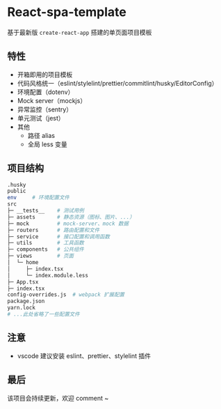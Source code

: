 # React-spa-template

基于最新版 `create-react-app` 搭建的单页面项目模板

## 特性

- 开箱即用的项目模板
- 代码风格统一（eslint/stylelint/prettier/commitlint/husky/EditorConfig）
- 环境配置（dotenv）
- Mock server（mockjs）
- 异常监控（sentry）
- 单元测试（jest）
- 其他
  - 路径 alias
  - 全局 less 变量

## 项目结构

```bash
.husky
public
env     # 环境配置文件
src
├─ __tests__    # 测试用例
├─ assets       # 静态资源（图标、图片、...）
├─ mock         # mock-server、mock 数据
├─ routers      # 路由配置和文件
├─ service      # 接口配置和调用函数
├─ utils        # 工具函数
├─ components   # 公共组件
├─ views        # 页面
│  └─ home
│     ├─ index.tsx
│     └─ index.module.less
├─ App.tsx
├─ index.tsx
config-overrides.js  # webpack 扩展配置
package.json
yarn.lock
# ...此处省略了一些配置文件
```

## 注意

- vscode 建议安装 eslint、prettier、stylelint 插件

## 最后

该项目会持续更新，欢迎 comment ~
